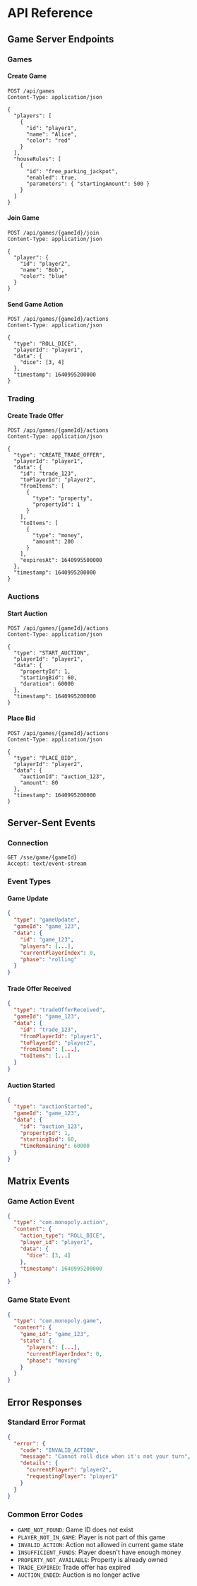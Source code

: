 # API Reference

## Game Server Endpoints

### Games

#### Create Game
```http
POST /api/games
Content-Type: application/json

{
  "players": [
    {
      "id": "player1",
      "name": "Alice",
      "color": "red"
    }
  ],
  "houseRules": [
    {
      "id": "free_parking_jackpot",
      "enabled": true,
      "parameters": { "startingAmount": 500 }
    }
  ]
}
```

#### Join Game
```http
POST /api/games/{gameId}/join
Content-Type: application/json

{
  "player": {
    "id": "player2",
    "name": "Bob",
    "color": "blue"
  }
}
```

#### Send Game Action
```http
POST /api/games/{gameId}/actions
Content-Type: application/json

{
  "type": "ROLL_DICE",
  "playerId": "player1",
  "data": {
    "dice": [3, 4]
  },
  "timestamp": 1640995200000
}
```

### Trading

#### Create Trade Offer
```http
POST /api/games/{gameId}/actions
Content-Type: application/json

{
  "type": "CREATE_TRADE_OFFER",
  "playerId": "player1",
  "data": {
    "id": "trade_123",
    "toPlayerId": "player2",
    "fromItems": [
      {
        "type": "property",
        "propertyId": 1
      }
    ],
    "toItems": [
      {
        "type": "money",
        "amount": 200
      }
    ],
    "expiresAt": 1640995500000
  },
  "timestamp": 1640995200000
}
```

### Auctions

#### Start Auction
```http
POST /api/games/{gameId}/actions
Content-Type: application/json

{
  "type": "START_AUCTION",
  "playerId": "player1",
  "data": {
    "propertyId": 1,
    "startingBid": 60,
    "duration": 60000
  },
  "timestamp": 1640995200000
}
```

#### Place Bid
```http
POST /api/games/{gameId}/actions
Content-Type: application/json

{
  "type": "PLACE_BID",
  "playerId": "player2",
  "data": {
    "auctionId": "auction_123",
    "amount": 80
  },
  "timestamp": 1640995200000
}
```

## Server-Sent Events

### Connection
```http
GET /sse/game/{gameId}
Accept: text/event-stream
```

### Event Types

#### Game Update
```json
{
  "type": "gameUpdate",
  "gameId": "game_123",
  "data": {
    "id": "game_123",
    "players": [...],
    "currentPlayerIndex": 0,
    "phase": "rolling"
  }
}
```

#### Trade Offer Received
```json
{
  "type": "tradeOfferReceived",
  "gameId": "game_123",
  "data": {
    "id": "trade_123",
    "fromPlayerId": "player1",
    "toPlayerId": "player2",
    "fromItems": [...],
    "toItems": [...]
  }
}
```

#### Auction Started
```json
{
  "type": "auctionStarted",
  "gameId": "game_123",
  "data": {
    "id": "auction_123",
    "propertyId": 1,
    "startingBid": 60,
    "timeRemaining": 60000
  }
}
```

## Matrix Events

### Game Action Event
```json
{
  "type": "com.monopoly.action",
  "content": {
    "action_type": "ROLL_DICE",
    "player_id": "player1",
    "data": {
      "dice": [3, 4]
    },
    "timestamp": 1640995200000
  }
}
```

### Game State Event
```json
{
  "type": "com.monopoly.game",
  "content": {
    "game_id": "game_123",
    "state": {
      "players": [...],
      "currentPlayerIndex": 0,
      "phase": "moving"
    }
  }
}
```

## Error Responses

### Standard Error Format
```json
{
  "error": {
    "code": "INVALID_ACTION",
    "message": "Cannot roll dice when it's not your turn",
    "details": {
      "currentPlayer": "player2",
      "requestingPlayer": "player1"
    }
  }
}
```

### Common Error Codes
- `GAME_NOT_FOUND`: Game ID does not exist
- `PLAYER_NOT_IN_GAME`: Player is not part of this game
- `INVALID_ACTION`: Action not allowed in current game state
- `INSUFFICIENT_FUNDS`: Player doesn't have enough money
- `PROPERTY_NOT_AVAILABLE`: Property is already owned
- `TRADE_EXPIRED`: Trade offer has expired
- `AUCTION_ENDED`: Auction is no longer active
